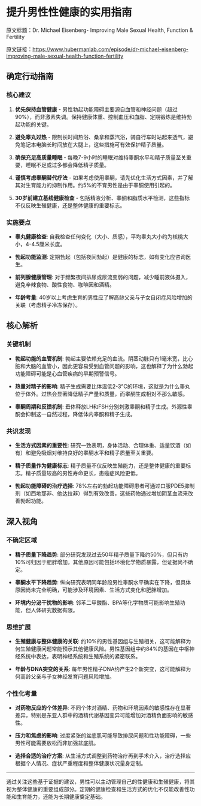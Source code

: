 # 提升男性性健康的实用指南

原文标题：Dr. Michael Eisenberg- Improving Male Sexual Health, Function & Fertility

原文链接：https://www.hubermanlab.com/episode/dr-michael-eisenberg-improving-male-sexual-health-function-fertility

## 确定行动指南

### 核心建议
1. **优先保持血管健康** - 男性勃起功能障碍主要源自血管和神经问题（超过90%），而非激素失调。保持健康体重、控制血压和血脂、定期锻炼是维持勃起功能的关键。
  
2. **避免睾丸过热** - 限制长时间热浴、桑拿和蒸汽浴，骑自行车时站起来透气，避免笔记本电脑长时间放在大腿上，这些措施可有效保护精子质量。

3. **确保充足高质量睡眠** - 每晚7-9小时的睡眠对维持睾酮水平和精子质量至关重要，睡眠不足或过多都会降低精子质量。

4. **谨慎考虑睾酮替代疗法** - 如果考虑使用睾酮，请先优化生活方式因素，并了解其对生育能力的抑制作用。约5%的不育男性是由于睾酮使用引起的。

5. **30岁前建立基线健康检查** - 包括精液分析、睾酮和脂质水平检测，这些指标不仅反映生殖健康，还是整体健康的重要标志。

### 实施要点
- **睾丸健康检查**: 自我检查任何变化（大小、质感），平均睾丸大小约为核桃大小，4-4.5厘米长度。

- **勃起功能监测**: 定期勃起（包括夜间勃起）是健康的标志，如有变化应咨询医生。

- **前列腺健康管理**: 对于频繁夜间排尿或尿流变弱的问题，减少睡前液体摄入，避免辛辣食物、酸性食物、咖啡因和酒精。

- **年龄考量**: 40岁以上考虑生育的男性应了解高龄父亲与子女自闭症风险增加的关联（考虑精子冷冻保存）。

## 核心解析

### 关键机制
- **勃起功能的血管机制**: 勃起主要依赖充足的血流。阴茎动脉只有1毫米宽，比心脏和大脑的血管小，因此更容易受到血管问题的影响，这也解释了为什么勃起功能障碍可能是心血管疾病的早期预警信号。

- **热量对精子的影响**: 精子生成需要比体温低2-3°C的环境，这就是为什么睾丸位于体外。过热会显著降低精子产量和质量，而睾酮生成相对不那么敏感。

- **睾酮周期和反馈机制**: 垂体释放LH和FSH分别刺激睾酮和精子生成。外源性睾酮会抑制这一自然过程，降低体内睾酮和精子生成。

### 共识发现
- **生活方式因素的重要性**: 研究一致表明，身体活动、合理体重、适量饮酒（如有）和避免吸烟对维持良好的睾酮水平和精子质量至关重要。

- **精子质量作为健康标志**: 精子质量不仅反映生殖能力，还是整体健康的重要标志。精子质量较高的男性寿命更长，患癌症风险更低。

- **勃起功能障碍的治疗选择**: 78%左右的勃起功能障碍患者可通过口服PDE5抑制剂（如西地那非、他达拉非）得到有效改善，这些药物通过增加阴茎血流来改善勃起功能。

## 深入视角

### 不确定区域
- **精子质量下降趋势**: 部分研究发现过去50年精子质量下降约50%，但只有约10%可归因于肥胖增加，其他原因可能包括环境化学物质暴露，但证据尚不确定。

- **睾酮水平下降趋势**: 纵向研究表明同年龄段男性睾酮水平确实在下降，但具体原因尚未完全明确，可能涉及环境因素、生活方式变化和肥胖增加。

- **环境内分泌干扰物的影响**: 邻苯二甲酸酯、BPA等化学物质可能影响生殖功能，但人体研究数据有限。

### 思维扩展
- **生殖健康与整体健康的关联**: 约10%的男性基因组与生殖相关，这可能解释为何生殖健康问题常能预示其他健康风险。男性基因组中约84%的基因在中枢神经系统中表达，表明神经系统和生殖系统的紧密联系。

- **年龄与DNA突变的关系**: 每年男性精子DNA约产生2个新突变，这可能解释为何高龄父亲与子女神经发育问题风险增加。

### 个性化考量
- **对药物反应的个体差异**: 不同个体对酒精、药物和环境因素的敏感性存在显著差异，特别是东亚人群中的酒精代谢基因变异可能增加对酒精负面影响的敏感性。

- **压力和焦虑的影响**: 过度紧张的盆底肌可能导致排尿问题和性功能障碍，一些男性可能需要放松而非加强盆底肌。

- **选择合适的治疗方案**: 从生活方式调整到药物治疗再到手术介入，治疗选择应根据个人情况、症状严重程度和整体健康状况量身定制。

---

通过关注这些基于证据的建议，男性可以主动管理自己的性健康和生殖健康，将其视为整体健康的重要组成部分。定期的健康检查和生活方式的优化不仅能改善性功能和生育能力，还能为长期健康奠定基础。
